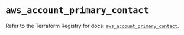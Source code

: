 # `aws_account_primary_contact`

Refer to the Terraform Registry for docs: [`aws_account_primary_contact`](https://registry.terraform.io/providers/hashicorp/aws/5.57.0/docs/resources/account_primary_contact).
